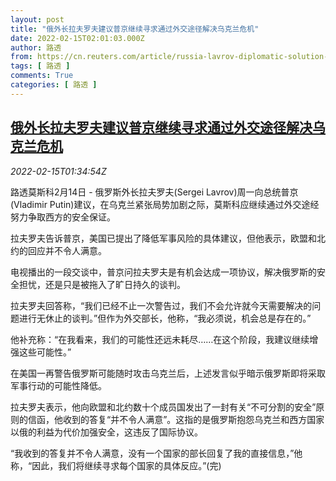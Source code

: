 ```yaml
---
layout: post
title: "俄外长拉夫罗夫建议普京继续寻求通过外交途径解决乌克兰危机"
date: 2022-02-15T02:01:03.000Z
author: 路透
from: https://cn.reuters.com/article/russia-lavrov-diplomatic-solution-0215-idCNKBS2KK03X
tags: [ 路透 ]
comments: True
categories: [ 路透 ]
---
```

<!--1644890463000-->
[俄外长拉夫罗夫建议普京继续寻求通过外交途径解决乌克兰危机](https://cn.reuters.com/article/russia-lavrov-diplomatic-solution-0215-idCNKBS2KK03X)
------

<div>
<div><i>2022-02-15T01:34:54Z</i></div><p>路透莫斯科2月14日 - 俄罗斯外长拉夫罗夫(Sergei Lavrov)周一向总统普京(Vladimir Putin)建议，在乌克兰紧张局势加剧之际，莫斯科应继续通过外交途经努力争取西方的安全保证。</p><p>拉夫罗夫告诉普京，美国已提出了降低军事风险的具体建议，但他表示，欧盟和北约的回应并不令人满意。</p><p>电视播出的一段交谈中，普京问拉夫罗夫是有机会达成一项协议，解决俄罗斯的安全担忧，还是只是被拖入了旷日持久的谈判。</p><p>拉夫罗夫回答称，“我们已经不止一次警告过，我们不会允许就今天需要解决的问题进行无休止的谈判。”但作为外交部长，他称，“我必须说，机会总是存在的。”</p><p>他补充称：“在我看来，我们的可能性还远未耗尽……在这个阶段，我建议继续增强这些可能性。”</p><p>在美国一再警告俄罗斯可能随时攻击乌克兰后，上述发言似乎暗示俄罗斯即将采取军事行动的可能性降低。</p><p>拉夫罗夫表示，他向欧盟和北约数十个成员国发出了一封有关“不可分割的安全”原则的信函，他收到的答复“并不令人满意”。这指的是俄罗斯抱怨乌克兰和西方国家以俄的利益为代价加强安全，这违反了国际协议。</p><p>“我收到的答复并不令人满意，没有一个国家的部长回复了我的直接信息，”他称，“因此，我们将继续寻求每个国家的具体反应。”(完)</p>
</div>
